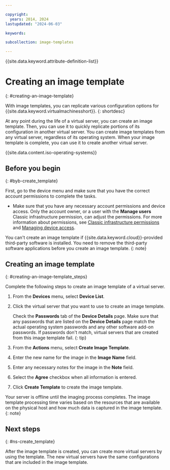 ```yaml
---

copyright:
  years: 2014, 2024
lastupdated: "2024-06-03"

keywords:

subcollection: image-templates

---
```


{{site.data.keyword.attribute-definition-list}}

# Creating an image template
{: #creating-an-image-template}

With image templates, you can replicate various configuration options for {{site.data.keyword.virtualmachinesshort}}.
{: shortdesc}

At any point during the life of a virtual server, you can create an image template. Then, you can use it to quickly replicate portions of its configuration in another virtual server. You can create image templates from any virtual server, regardless of its operating system. When your image template is complete, you can use it to create another virtual server.

{{site.data.content.iso-operating-systems}}

## Before you begin
{: #byb-create_template}

First, go to the device menu and make sure that you have the correct account permissions to complete the tasks.

* Make sure that you have any necessary account permissions and device access. Only the account owner, or a user with the **Manage users** Classic infrastructure permission, can adjust the permissions. For more information about permissions, see [Classic infrastructure permissions](/docs/account?topic=account-infrapermission#infrapermission) and [Managing device access](/docs/virtual-servers?topic=virtual-servers-managing-device-access).

You can't create an image template if {{site.data.keyword.cloud}}-provided third-party software is installed. You need to remove the third-party software applications before you create an image template.
{: note}

## Creating an image template
{: #creating-an-image-template_steps}

Complete the following steps to create an image template of a virtual server.

1. From the **Devices** menu, select **Device List**.
2. Click the virtual server that you want to use to create an image template.

    Check the **Passwords** tab of the **Device Details** page. Make sure that any passwords that are listed on the **Device Details** page match the actual operating system passwords and any other software add-on passwords. If passwords don't match, virtual servers that are created from this image template fail.
    {: tip}

3. From the **Actions** menu, select **Create Image Template**.
4. Enter the new name for the image in the **Image Name** field.
5. Enter any necessary notes for the image in the **Note** field.
6. Select the **Agree** checkbox when all information is entered.
7. Click **Create Template** to create the image template.

Your server is offline until the imaging process completes. The image template processing time varies based on the resources that are available on the physical host and how much data is captured in the image template.
{: note}

## Next steps
{: #ns-create_template}

After the image template is created, you can create more virtual servers by using the template. The new
virtual servers have the same configurations that are included in the image template.

